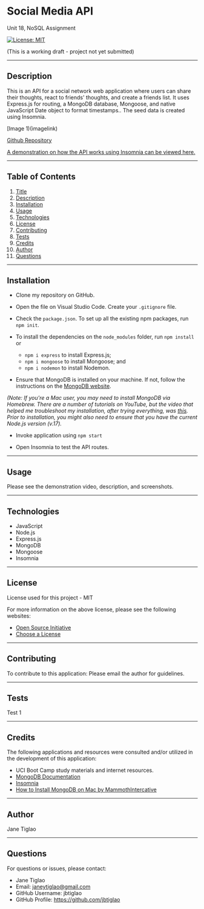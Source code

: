 # Social Media API

Unit 18, NoSQL Assignment 

[![License: MIT](https://img.shields.io/badge/License-MIT-yellow.svg)](https://opensource.org/licenses/MIT)


(This is a working draft - project not yet submitted)


  ---
  ## Description

This is an API for a social network web application where users can share their thoughts, react to friends' thoughts, and create a friends list. It uses Express.js for routing, a MongoDB database, Mongoose, and native JavaScript Date object to format timestamps.. The seed data is created using Insomnia. 

[Image 1)(imagelink)

[Github Repository](https://github.com/jbtiglao/social-media-API)

[A demonstration on how the API works using Insomnia can be viewed here.]()

  ---
  ## Table of Contents
  1. [Title](#title)
  2. [Description](#description)
  3. [Installation](#installation)
  4. [Usage](#usage)
  5. [Technologies](#technologies)
  6. [License](#license)
  7. [Contributing](#contributing)
  8. [Tests](#tests)
  9. [Credits](#credits)
  10. [Author](#author)
  11. [Questions](#questions)
  
  ---
  ## Installation
  * Clone my repository on GitHub.

  * Open the file on Visual Studio Code. Create your  `.gitignore` file.
  
  * Check the `package.json`. To set up all the existing npm packages, run `npm init`.

  * To install the dependencies on the `node_modules` folder, run `npm install` or

      * `npm i express` to install Express.js;
      * `npm i mongoose` to install Mongoose; and 
      * `npm i nodemon` to install Nodemon.


  * Ensure that MongoDB is installed on your machine. If not, follow the instructions on the [MongoDB website](https://www.mongodb.com/docs/manual/installation/).

  *(Note: If you're a Mac user, you may need to install MongoDB via Homebrew. There are a number of tutorials on YouTube, but the video that helped me troubleshoot my installation, after trying everything, was [this](https://www.youtube.com/watch?v=4crXgQZG4W8&t=40s). Prior to installation, you might also need to ensure that you have the current Node.js version (v.17).*

  * Invoke application using `npm start`

  * Open Insomnia to test the API routes.
  ---
  ## Usage
  Please see the demonstration video, description, and screenshots.

  ---

  ## Technologies
  * JavaScript
  * Node.js
  * Express.js
  * MongoDB
  * Mongoose
  * Insomnia

  ---
  ## License
  License used for this project - MIT
  
  For more information on the above license, please see the following websites:  
  - [Open Source Initiative](https://opensource.org/licenses)
  - [Choose a License](https://choosealicense.com/)

  ---
  ## Contributing
  To contribute to this application: 
  Please email the author for guidelines.

  ---
  ## Tests
  Test 1

  ---
  ## Credits
  The following applications and resources were consulted and/or utilized in the development of this application:
  
  * UCI Boot Camp study materials and internet resources.
  * [MongoDB Documentation](https://www.mongodb.com/docs/manual/reference/connection-string/)
  * [Insomnia](https://insomnia.rest/)
  * [How to Install MongoDB on Mac by MammothIntercative](https://www.youtube.com/watch?v=4crXgQZG4W8&t=40s)

  ---
  ## Author
  Jane Tiglao

  ---
  ## Questions
  For questions or issues, please contact: 
  - Jane Tiglao 
  - Email: janeytiglao@gmail.com
  - GitHub Username: jbtiglao
  - GitHub Profile: https://github.com/jbtiglao


